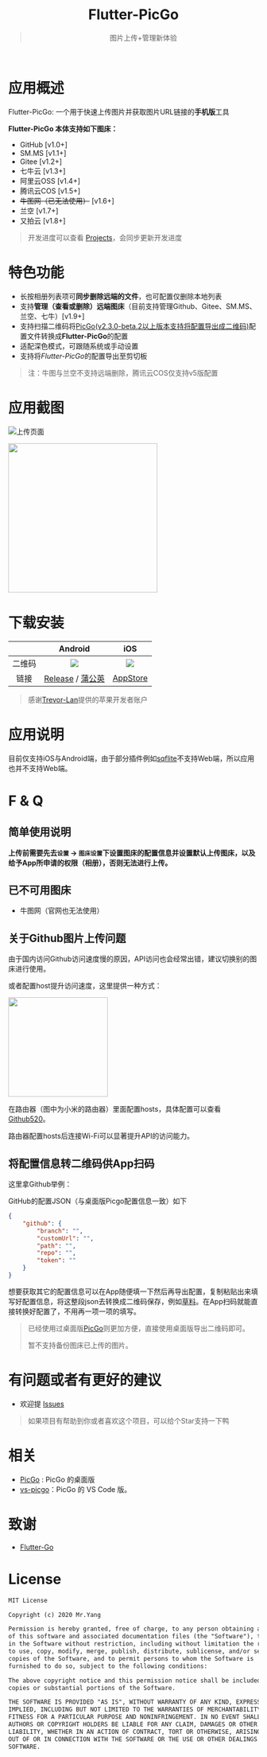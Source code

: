 <div align="center">
  <img src="https://raw.githubusercontent.com/hackycy/flutter-picgo/master/docs/design/squareLogo144.png" alt="">
  <h1>Flutter-PicGo</h1>
  <blockquote>图片上传+管理新体验 </blockquote>
  <img src="https://img.shields.io/github/license/hackycy/flutter-picgo" alt="">
  <img src="https://img.shields.io/github/workflow/status/hackycy/flutter-picgo/Build and Release apk" alt="">
  <img src="https://img.shields.io/github/issues-closed/hackycy/flutter-picgo" alt="">
  <img src="https://img.shields.io/github/v/release/hackycy/flutter-picgo?include_prereleases" alt="">
  <img src="https://img.shields.io/github/downloads/hackycy/flutter-picgo/total" alt="">
</div>

# 应用概述

Flutter-PicGo: 一个用于快速上传图片并获取图片URL链接的**手机版**工具

**Flutter-PicGo 本体支持如下图床：**

- GitHub [v1.0+]
- SM.MS [v1.1+]
- Gitee [v1.2+]
- 七牛云 [v1.3+]
- 阿里云OSS [v1.4+]
- 腾讯云COS [v1.5+]
- ~~牛图网（已无法使用）~~ [v1.6+]
- 兰空 [v1.7+]
- 又拍云 [v1.8+]

> 开发进度可以查看 [Projects](https://github.com/PicGo/flutter-picgo/projects)，会同步更新开发进度

# 特色功能

- 长按相册列表项可**同步删除远端的文件**，也可配置仅删除本地列表
- 支持**管理（查看或删除）远端图床**（目前支持管理Github、Gitee、SM.MS、兰空、七牛）[v1.9+]
- 支持扫描二维码将[PicGo(v2.3.0-beta.2以上版本支持将配置导出成二维码)](https://github.com/Molunerfinn/PicGo/releases/tag/v2.3.0-beta.2)配置文件转换成**Flutter-PicGo**的配置
- 适配深色模式，可跟随系统或手动设置
- 支持将*Flutter-PicGo*的配置导出至剪切板

> 注：牛图与兰空不支持远端删除，腾讯云COS仅支持v5版配置

# 应用截图

![上传页面](https://github.static.si-yee.com/image_picker_82452E23-BE11-4712-BFBA-8E93038DB410-3851-00000340B21CCF62.png)

<img src="https://github.static.si-yee.com/picgo/repo_use.gif" width="300px" />

# 下载安装

|        |                           Android                            |                             iOS                              |
| :----: | :----------------------------------------------------------: | :----------------------------------------------------------: |
| 二维码 |   ![](https://github.static.si-yee.com/picgo/android.png)    |   ![](https://github.static.si-yee.com/picgo/appstore.png)   |
|  链接  | [Release](https://github.com/hackycy/flutter-picgo/releases) / [蒲公英](https://www.pgyer.com/flutter-picgo) | [AppStore](https://apps.apple.com/cn/app/flutter-picgo/id1519714305) |

> 感谢[Trevor-Lan](https://github.com/Trevor-Lan)提供的苹果开发者账户

# 应用说明

目前仅支持iOS与Android端，由于部分插件例如[sqflite](https://pub.dev/packages/sqflite)不支持Web端，所以应用也并不支持Web端。

# F & Q

## 简单使用说明

**上传前需要先去`设置` -> `图床设置`下设置图床的配置信息并设置默认上传图床，以及给予App所申请的权限（相册），否则无法进行上传。**

## 已不可用图床

- 牛图网（官网也无法使用）

## 关于Github图片上传问题

由于国内访问Github访问速度慢的原因，API访问也会经常出错，建议切换别的图床进行使用。

或者配置host提升访问速度，这里提供一种方式：

<img src="https://raw.githubusercontent.com/hackycy/flutter-picgo/dev/docs/hostconfig.jpeg" width="200px" />

在路由器（图中为小米的路由器）里面配置hosts，具体配置可以查看[Github520](https://github.com/521xueweihan/GitHub520)。

路由器配置hosts后连接Wi-Fi可以显著提升API的访问能力。

## 将配置信息转二维码供App扫码

这里拿Github举例：

GitHub的配置JSON（与桌面版Picgo配置信息一致）如下

``` json
{
	"github": {
		"branch": "",
		"customUrl": "",
		"path": "",
		"repo": "",
		"token": ""
	}
}
```

想要获取其它的配置信息可以在App随便填一下然后再导出配置，复制粘贴出来填写好配置信息，将这整段json去转换成二维码保存，例如[草料](https://cli.im)。在App扫码就能直接转换好配置了，不用再一项一项的填写。

> 已经使用过桌面版[PicGo](https://github.com/Molunerfinn/PicGo)则更加方便，直接使用桌面版导出二维码即可。
>
> 暂不支持备份图床已上传的图片。

# 有问题或者有更好的建议

- 欢迎提 [Issues](https://github.com/PicGo/flutter-picgo/issues)

> 如果项目有帮助到你或者喜欢这个项目，可以给个Star支持一下鸭

# 相关

- [PicGo](https://github.com/Molunerfinn/PicGo) : PicGo 的桌面版
- [vs-picgo](https://github.com/PicGo/vs-picgo)：PicGo 的 VS Code 版。

# 致谢

- [Flutter-Go](https://github.com/alibaba/flutter-go)

# License

``` txt
MIT License

Copyright (c) 2020 Mr.Yang

Permission is hereby granted, free of charge, to any person obtaining a copy
of this software and associated documentation files (the "Software"), to deal
in the Software without restriction, including without limitation the rights
to use, copy, modify, merge, publish, distribute, sublicense, and/or sell
copies of the Software, and to permit persons to whom the Software is
furnished to do so, subject to the following conditions:

The above copyright notice and this permission notice shall be included in all
copies or substantial portions of the Software.

THE SOFTWARE IS PROVIDED "AS IS", WITHOUT WARRANTY OF ANY KIND, EXPRESS OR
IMPLIED, INCLUDING BUT NOT LIMITED TO THE WARRANTIES OF MERCHANTABILITY,
FITNESS FOR A PARTICULAR PURPOSE AND NONINFRINGEMENT. IN NO EVENT SHALL THE
AUTHORS OR COPYRIGHT HOLDERS BE LIABLE FOR ANY CLAIM, DAMAGES OR OTHER
LIABILITY, WHETHER IN AN ACTION OF CONTRACT, TORT OR OTHERWISE, ARISING FROM,
OUT OF OR IN CONNECTION WITH THE SOFTWARE OR THE USE OR OTHER DEALINGS IN THE
SOFTWARE.
```

